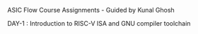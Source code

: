 ASIC Flow Course Assignments - Guided by Kunal Ghosh

 DAY-1 : Introduction to RISC-V ISA and GNU compiler toolchain 

